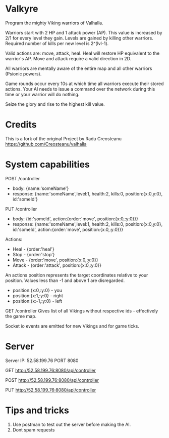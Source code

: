 # Valkyre

Program the mighty Viking warriors of Valhalla.

Warriors start with 2 HP and 1 attack power (AP). This value is increased by 2/1 for every level they gain. Levels are gained by killing other warriors. Required number of kills per new level is 2^(lvl-1).

Valid actions are: move, attack, heal. Heal will restore HP equivalent to the warrior's AP. Move and attack require a valid direction in 2D.

All warriors are mentally aware of the entire map and all other warriors (Psionic powers).

Game rounds occur every 10s at which time all warriors execute their stored actions. Your AI needs to issue a command over the network during this time or your warrior will do nothing.

Seize the glory and rise to the highest kill value.

# Credits

This is a fork of the original Project by Radu Creosteanu
https://github.com/Creosteanu/valhalla

# System capabilities

POST /controller

-   body: {name:'someName'}
-   response: {name:'someName',level:1, health:2, kills:0, position:{x:0,y:0}, id:'someId'}

PUT /controller

-   body: {id:'someId', action:{order:'move', position:{x:0,:y:0}}}
-   response: {name:'someName',level:1, health:2, kills:0, position:{x:0,y:0}, id:'someId', action:{order:'move', position:{x:0,:y:0}}}

Actions:

-   Heal - {order:'heal'}
-   Stop - {order:'stop'}
-   Move - {order:'move', position:{x:0,:y:0}}
-   Attack - {order:'attack', position:{x:0,:y:0}}

An actions position represents the target coordinates relative to your position.
Values less than -1 and above 1 are disregarded.

-   position:{x:0,:y:0} - you
-   position:{x:1,:y:0} - right
-   position:{x:-1,:y:0} - left

GET /controller
Gives list of all Vikings without respective ids - effectively the game map.

Socket io events are emitted for new Vikings and for game ticks.

# Server

Server IP: 52.58.199.76 PORT 8080

GET http://52.58.199.76:8080/api/controller

POST http://52.58.199.76:8080/api/controller

PUT http://52.58.199.76:8080/api/controller

# Tips and tricks

1. Use postman to test out the server before making the AI.
2. Dont spam requests
